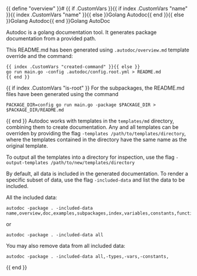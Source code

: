 {{ define "overview" }}# {{ if .CustomVars }}{{ if index .CustomVars "name" }}{{ index .CustomVars "name" }}{{ else }}Golang Autodoc{{ end }}{{ else }}Golang Autodoc{{ end }}Golang AutoDoc

Autodoc is a golang documentation tool. It  generates package documentation from a provided path.

This README.md has been generated using `.autodoc/overview.md` template override and the command:
```{{ if index .CustomVars "created-command" }}
{{ index .CustomVars "created-command" }}{{ else }}
go run main.go -config .autodoc/config.root.yml > README.md
{{ end }}
```
{{ if index .CustomVars "is-root" }}
For the subpackages, the README.md files have been generated using the command
```
PACKAGE_DIR=config go run main.go -package $PACKAGE_DIR > $PACKAGE_DIR/README.md
```
{{ end }}
Autodoc works with templates in the `templates/md` directory, combining them to create documentation. Any and all templates can be overriden by providing the flag `-templates /path/to/templates/directory`, where the templates contained in the directory have the same name as the original template.

To output all the templates into a directory for inspection, use the flag `-output-templates /path/to/new/templates/directory`

By default, all data is included in the generated documentation. To render a specific subset of data, use the flag `-included-data` and list the data to be included.

All the included data:
```
autodoc -package . -included-data name,overview,doc,examples,subpackages,index,variables,constants,functions,types
```
or
```
autodoc -package . -included-data all
```
You may also remove data from all included data:
```
autodoc -package . -included-data all,-types,-vars,-constants,
```
{{ end }}